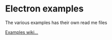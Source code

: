 # Electron examples
The various examples has their own read me files


[Examples wiki...](https://github.com/Roche-Olivier/Examples/wiki)